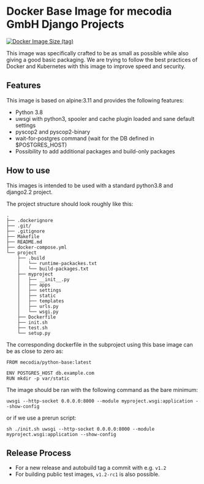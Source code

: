 # Docker Base Image for mecodia GmbH Django Projects

[![Docker Image Size (tag)](https://img.shields.io/docker/image-size/mecodia/python-base/latest)](https://hub.docker.com/r/mecodia/python-base)

This image was specifically crafted to be as small as possible while also giving a good basic packaging.
We are trying to follow the best practices of Docker and Kubernetes with this image to improve speed and security.

## Features

This image is based on alpine:3.11 and provides the following features:

- Python 3.8
- uwsgi with python3, spooler and cache plugin loaded and sane default settings
- pyscop2 and pyscop2-binary
- wait-for-postgres command (wait for the DB defined in \$POSTGRES_HOST)
- Possibility to add additional packages and build-only packages

## How to use

This images is intended to be used with a standard python3.8 and django2.2 project.

The project structure should look roughly like this:

    .
    ├── .dockerignore
    ├── .git/
    ├── .gitignore
    ├── Makefile
    ├── README.md
    ├── docker-compose.yml
    └── project
        ├── .build
        │   └── runtime-packackes.txt
        │   └── build-packages.txt
        ├── myproject
        │   ├── __init__.py
        │   ├── apps
        │   ├── settings
        │   ├── static
        │   ├── templates
        │   ├── urls.py
        │   └── wsgi.py
        ├── Dockerfile
        ├── init.sh
        ├── test.sh
        └── setup.py

The corresponding dockerfile in the subproject using this base image can be as close to zero as:

    FROM mecodia/python-base:latest

    ENV POSTGRES_HOST db.example.com
    RUN mkdir -p var/static

The image should be ran with the following command as the bare minimum:

    uwsgi --http-socket 0.0.0.0:8000 --module myproject.wsgi:application --show-config

or if we use a prerun script:

    sh ./init.sh uwsgi --http-socket 0.0.0.0:8000 --module myproject.wsgi:application --show-config

## Release Process

- For a new release and autobuild tag a commit with e.g. `v1.2`
- For building public test images, `v1.2-rc1` is also possible.

